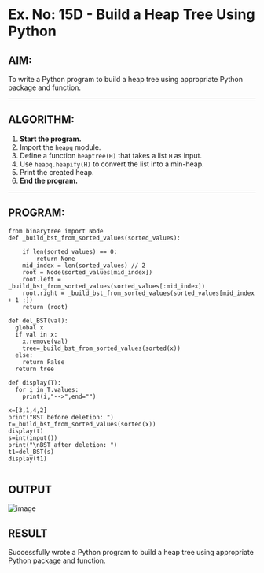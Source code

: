 # Ex. No: 15D - Build a Heap Tree Using Python

## AIM:
To write a Python program to build a heap tree using appropriate Python package and function.

---

## ALGORITHM:

1. **Start the program.**
2. Import the `heapq` module.
3. Define a function `heaptree(H)` that takes a list `H` as input.
4. Use `heapq.heapify(H)` to convert the list into a min-heap.
5. Print the created heap.
6. **End the program.**

---

## PROGRAM:

```
from binarytree import Node
def _build_bst_from_sorted_values(sorted_values):
    
    if len(sorted_values) == 0:
        return None
    mid_index = len(sorted_values) // 2
    root = Node(sorted_values[mid_index])
    root.left = _build_bst_from_sorted_values(sorted_values[:mid_index])
    root.right = _build_bst_from_sorted_values(sorted_values[mid_index + 1 :])  
    return (root)

def del_BST(val):
  global x
  if val in x:
    x.remove(val)
    tree=_build_bst_from_sorted_values(sorted(x))
  else:
    return False
  return tree

def display(T):
  for i in T.values:
    print(i,"-->",end="")

x=[3,1,4,2]
print("BST before deletion: ")
t=_build_bst_from_sorted_values(sorted(x))
display(t)
s=int(input())
print("\nBST after deletion: ")
t1=del_BST(s)
display(t1)


```

## OUTPUT

![image](https://github.com/user-attachments/assets/3dbfd262-42a1-42fa-8007-5f6ce04593e4)



## RESULT
Successfully wrote a Python program to build a heap tree using appropriate Python package and function.

